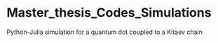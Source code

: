 # Master_thesis_Codes_Simulations
Python-Julia simulation for a quantum dot coupled to a Kitaev chain 
